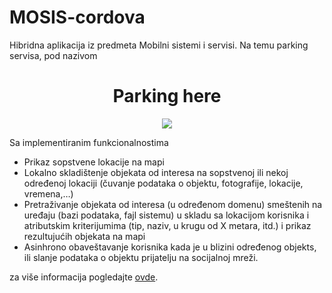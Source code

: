 # MOSIS-cordova
Hibridna aplikacija iz predmeta Mobilni sistemi i servisi. Na temu parking servisa, pod nazivom 


<h1 align="center">Parking here </h1>
<p align="center">  
  <img src="https://github.com/nikolcar/MOSIS-cordova/blob/master/FirstCordovaApp/FirstCordovaApp/res/icons/android/icon-96-xhdpi.png"/>
</p>

Sa implementiranim funkcionalnostima
- Prikaz sopstvene lokacije na mapi
- Lokalno skladištenje objekata od interesa na sopstvenoj ili nekoj određenoj lokaciji (čuvanje podataka o objektu, fotografije, lokacije, vremena,…)
- Pretraživanje objekata od interesa (u određenom domenu) smeštenih na uređaju (bazi podataka, fajl sistemu) u skladu sa lokacijom korisnika i atributskim kriterijumima (tip, naziv, u krugu od X metara, itd.) i prikaz rezultujućih objekata na mapi
- Asinhrono obaveštavanje korisnika kada je u blizini određenog objekts, ili slanje podataka o objektu prijatelju na socijalnoj mreži. 

za više informacija pogledajte <a href="https://docs.google.com/presentation/d/1W_any0vp6Fo80yPgN_CLa8Wv7bTlT-NxpBRliSjtqa4/edit?usp=sharing">ovde</a>.
